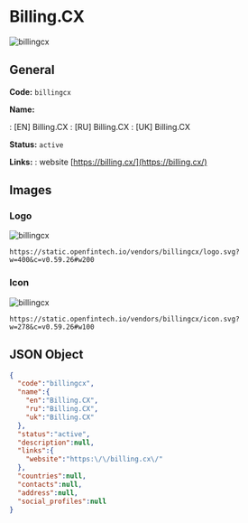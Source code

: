 
# Billing.CX 
![billingcx](https://static.openfintech.io/vendors/billingcx/logo.svg?w=400&c=v0.59.26#w200)  

## General 
 
**Code:** `billingcx` 
 
**Name:** 
 
:	[EN] Billing.CX 
:	[RU] Billing.CX 
:	[UK] Billing.CX 
 
**Status:** `active` 
 
**Links:** 
: website [https://billing.cx/](https://billing.cx/) 
 

## Images 

### Logo 
 
![billingcx](https://static.openfintech.io/vendors/billingcx/logo.svg?w=400&c=v0.59.26#w200)  

```
https://static.openfintech.io/vendors/billingcx/logo.svg?w=400&c=v0.59.26#w200
```  

### Icon 
 
![billingcx](https://static.openfintech.io/vendors/billingcx/icon.svg?w=278&c=v0.59.26#w100)  

```
https://static.openfintech.io/vendors/billingcx/icon.svg?w=278&c=v0.59.26#w100
```  

## JSON Object 

```json
{
  "code":"billingcx",
  "name":{
    "en":"Billing.CX",
    "ru":"Billing.CX",
    "uk":"Billing.CX"
  },
  "status":"active",
  "description":null,
  "links":{
    "website":"https:\/\/billing.cx\/"
  },
  "countries":null,
  "contacts":null,
  "address":null,
  "social_profiles":null
}
```  
